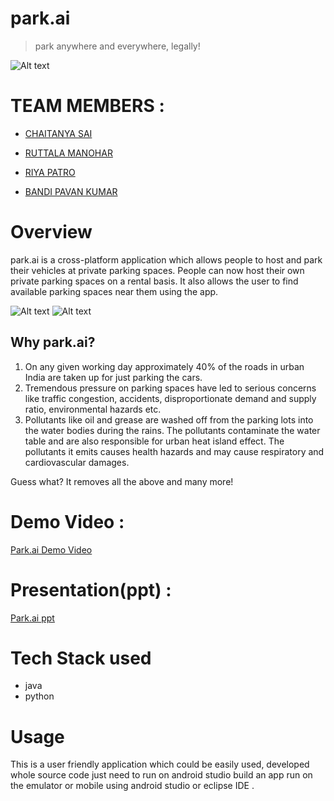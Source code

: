 # park.ai
> park anywhere and everywhere, legally!

![Alt text]( https://user-images.githubusercontent.com/56252933/118388166-6397ff80-b640-11eb-93c0-2bf647c3cb81.png "Park.ai")

# TEAM MEMBERS : 
* [CHAITANYA SAI](chaitanya.saig@s.amity.edu)

* [RUTTALA MANOHAR ](ruttalamanohar@gmail.com)

* [RIYA PATRO](riya.patro@s.amity.edu)

* [BANDI PAVAN KUMAR](bandi.kumar@s.amity.edu)

# Overview

park.ai is a cross-platform application which allows people to host and park their vehicles at private parking spaces. 
People can now host their own private parking spaces on a rental basis. It also allows the user to find available parking spaces
near them using the app. 

![Alt text]( https://user-images.githubusercontent.com/56252933/113469572-2bf83e00-946c-11eb-95e6-28ae40665cf4.png "Park.ai")
![Alt text]( https://user-images.githubusercontent.com/56252933/113469575-361a3c80-946c-11eb-86fa-ac26c50cb711.jpeg "Park.ai")


## Why park.ai?

1) On any given working day approximately 40% of the roads in urban India are taken up for just parking the cars. 
2) Tremendous pressure on parking spaces have led to serious concerns like traffic congestion, accidents, disproportionate demand and supply ratio, environmental hazards etc.
3) Pollutants like oil and grease are washed off from the parking lots into the water bodies during the rains. The pollutants contaminate the water table and are also responsible for urban heat island effect. The pollutants it emits causes health hazards and may cause respiratory and cardiovascular damages.

Guess what? It removes all the above and many more!

# Demo Video :

[Park.ai Demo Video ](https://drive.google.com/file/d/1-qCiXpouc5tzsX8U-aXwSrFSjCoQ1jz3/view?usp=sharing)

# Presentation(ppt) :

[Park.ai ppt ](https://drive.google.com/file/d/1yjOP_oc5GCR5Af3qyaxcSxrgupLeRLiY/view?usp=sharing)



# Tech Stack used

* java
* python

# Usage

This is a user friendly application which could be easily used, 
developed whole source code just need to run on android studio build an app run on the emulator or mobile using android studio or eclipse IDE .


